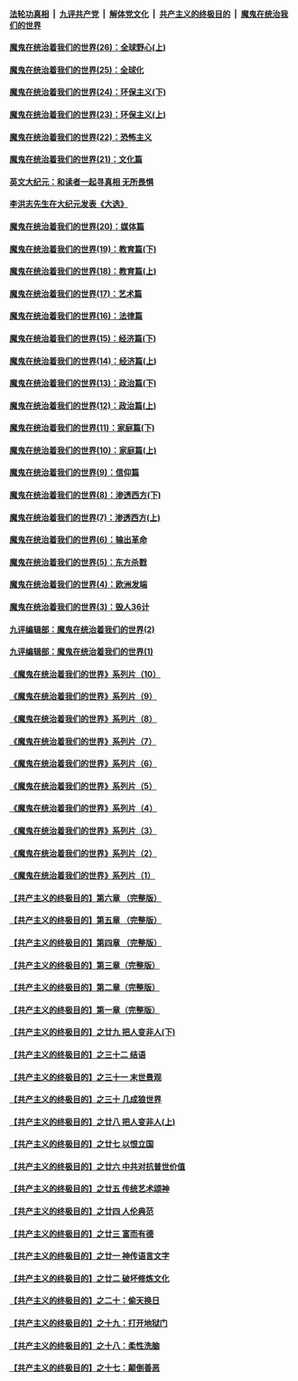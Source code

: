 ####  [法轮功真相](../../../../basic/blob/master/README.md?t=02112301) &nbsp;|&nbsp; [九评共产党](../../../../9ping.md/blob/master/README.md?t=02112301) &nbsp;|&nbsp; [解体党文化](../../../../jtdwh.md/blob/master/README.md?t=02112301)  &nbsp;|&nbsp; [共产主义的终极目的](../../../../gczydzjmd.md/blob/master/README.md?t=02112301) &nbsp;|&nbsp; [魔鬼在统治我们的世界](../../../../mgztzwmdsj.md/blob/master/README.md?t=02112301) 

#### [魔鬼在统治着我们的世界(26)：全球野心(上)](../pages/nsc422/n10900318.md?t=02112301) 

#### [魔鬼在统治着我们的世界(25)：全球化](../pages/nsc422/n10788205.md?t=02112301) 

#### [魔鬼在统治着我们的世界(24)：环保主义(下)](../pages/nsc422/n10695307.md?t=02112301) 

#### [魔鬼在统治着我们的世界(23)：环保主义(上)](../pages/nsc422/n10688613.md?t=02112301) 

#### [魔鬼在统治着我们的世界(22)：恐怖主义](../pages/nsc422/n10614727.md?t=02112301) 

#### [魔鬼在统治着我们的世界(21)：文化篇](../pages/nsc422/n10597706.md?t=02112301) 

#### [英文大纪元：和读者一起寻真相 无所畏惧](../pages/nsc422/n12542027.md?t=02112301) 

#### [李洪志先生在大纪元发表《大选》](../pages/nsc422/n12534746.md?t=02112301) 

#### [魔鬼在统治着我们的世界(20)：媒体篇](../pages/nsc422/n10586579.md?t=02112301) 

#### [魔鬼在统治着我们的世界(19)：教育篇(下)](../pages/nsc422/n10564808.md?t=02112301) 

#### [魔鬼在统治着我们的世界(18)：教育篇(上)](../pages/nsc422/n10526970.md?t=02112301) 

#### [魔鬼在统治着我们的世界(17)：艺术篇](../pages/nsc422/n10499093.md?t=02112301) 

#### [魔鬼在统治着我们的世界(16)：法律篇](../pages/nsc422/n10485969.md?t=02112301) 

#### [魔鬼在统治着我们的世界(15)：经济篇(下)](../pages/nsc422/n10469975.md?t=02112301) 

#### [魔鬼在统治着我们的世界(14)：经济篇(上)](../pages/nsc422/n10457370.md?t=02112301) 

#### [魔鬼在统治着我们的世界(13)：政治篇(下)](../pages/nsc422/n10448270.md?t=02112301) 

#### [魔鬼在统治着我们的世界(12)：政治篇(上)](../pages/nsc422/n10444576.md?t=02112301) 

#### [魔鬼在统治着我们的世界(11)：家庭篇(下)](../pages/nsc422/n10440961.md?t=02112301) 

#### [魔鬼在统治着我们的世界(10)：家庭篇(上)](../pages/nsc422/n10435448.md?t=02112301) 

#### [魔鬼在统治着我们的世界(9)：信仰篇](../pages/nsc422/n10432159.md?t=02112301) 

#### [魔鬼在统治着我们的世界(8)：渗透西方(下)](../pages/nsc422/n10429603.md?t=02112301) 

#### [魔鬼在统治着我们的世界(7)：渗透西方(上)](../pages/nsc422/n10426013.md?t=02112301) 

#### [魔鬼在统治着我们的世界(6)：输出革命](../pages/nsc422/n10421536.md?t=02112301) 

#### [魔鬼在统治着我们的世界(5)：东方杀戮](../pages/nsc422/n10417707.md?t=02112301) 

#### [魔鬼在统治着我们的世界(4)：欧洲发端](../pages/nsc422/n10414890.md?t=02112301) 

#### [魔鬼在统治着我们的世界(3)：毁人36计](../pages/nsc422/n10411583.md?t=02112301) 

#### [九评编辑部：魔鬼在统治着我们的世界(2)](../pages/nsc422/n10410036.md?t=02112301) 

#### [九评编辑部：魔鬼在统治着我们的世界(1)](../pages/nsc422/n10406825.md?t=02112301) 

#### [《魔鬼在统治着我们的世界》系列片（10）](../pages/nsc422/n12292670.md?t=02112301) 

#### [《魔鬼在统治着我们的世界》系列片（9）](../pages/nsc422/n12290859.md?t=02112301) 

#### [《魔鬼在统治着我们的世界》系列片（8）](../pages/nsc422/n12287445.md?t=02112301) 

#### [《魔鬼在统治着我们的世界》系列片（7）](../pages/nsc422/n12283425.md?t=02112301) 

#### [《魔鬼在统治着我们的世界》系列片（6）](../pages/nsc422/n12282314.md?t=02112301) 

#### [《魔鬼在统治着我们的世界》系列片（5）](../pages/nsc422/n12281419.md?t=02112301) 

#### [《魔鬼在统治着我们的世界》系列片（4）](../pages/nsc422/n12274024.md?t=02112301) 

#### [《魔鬼在统治着我们的世界》系列片（3）](../pages/nsc422/n12271322.md?t=02112301) 

#### [《魔鬼在统治着我们的世界》系列片（2）](../pages/nsc422/n12269049.md?t=02112301) 

#### [《魔鬼在统治着我们的世界》系列片（1）](../pages/nsc422/n12267575.md?t=02112301) 

#### [【共产主义的终极目的】第六章 （完整版）](../pages/nsc422/n11428913.md?t=02112301) 

#### [【共产主义的终极目的】第五章 （完整版）](../pages/nsc422/n11428912.md?t=02112301) 

#### [【共产主义的终极目的】第四章 （完整版）](../pages/nsc422/n11428907.md?t=02112301) 

#### [【共产主义的终极目的】第三章（完整版）](../pages/nsc422/n11428848.md?t=02112301) 

#### [【共产主义的终极目的】第二章（完整版）](../pages/nsc422/n11428831.md?t=02112301) 

#### [【共产主义的终极目的】第一章（完整版）](../pages/nsc422/n11417651.md?t=02112301) 

#### [【共产主义的终极目的】之廿九 把人变非人(下)](../pages/nsc422/n11344140.md?t=02112301) 

#### [【共产主义的终极目的】之三十二 结语](../pages/nsc422/n11360535.md?t=02112301) 

#### [【共产主义的终极目的】之三十一 末世景观](../pages/nsc422/n11351129.md?t=02112301) 

#### [【共产主义的终极目的】之三十 几成狼世界](../pages/nsc422/n11348280.md?t=02112301) 

#### [【共产主义的终极目的】之廿八 把人变非人(上)](../pages/nsc422/n11340492.md?t=02112301) 

#### [【共产主义的终极目的】之廿七 以恨立国](../pages/nsc422/n11336944.md?t=02112301) 

#### [【共产主义的终极目的】之廿六 中共对抗普世价值](../pages/nsc422/n11324785.md?t=02112301) 

#### [【共产主义的终极目的】之廿五 传统艺术颂神](../pages/nsc422/n11296396.md?t=02112301) 

#### [【共产主义的终极目的】之廿四 人伦典范](../pages/nsc422/n11296397.md?t=02112301) 

#### [【共产主义的终极目的】之廿三 富而有德](../pages/nsc422/n11283598.md?t=02112301) 

#### [【共产主义的终极目的】之廿一 神传语言文字](../pages/nsc422/n11263265.md?t=02112301) 

#### [【共产主义的终极目的】之廿二 破坏修炼文化](../pages/nsc422/n11245728.md?t=02112301) 

#### [【共产主义的终极目的】之二十：偷天换日](../pages/nsc422/n11238846.md?t=02112301) 

#### [【共产主义的终极目的】之十九：打开地狱门](../pages/nsc422/n11206376.md?t=02112301) 

#### [【共产主义的终极目的】之十八：柔性洗脑](../pages/nsc422/n11199994.md?t=02112301) 

#### [【共产主义的终极目的】之十七：颠倒善恶](../pages/nsc422/n11179782.md?t=02112301) 

